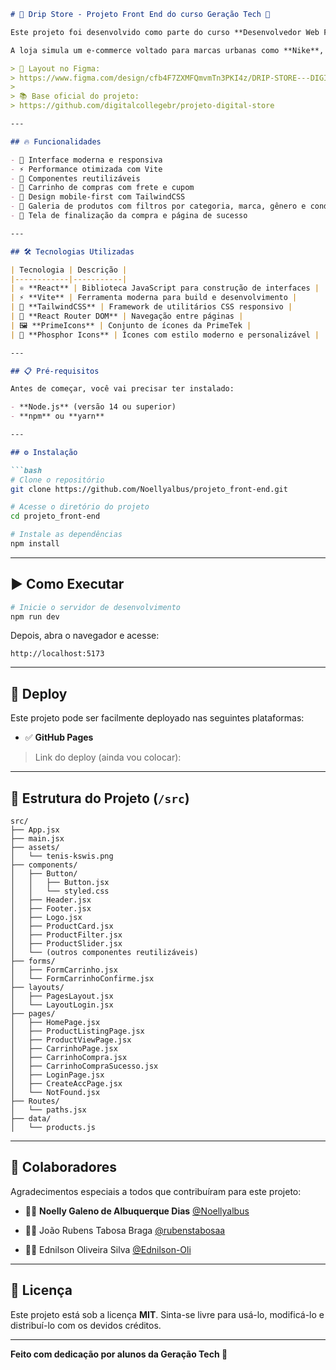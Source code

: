 ````markdown
# 👟 Drip Store - Projeto Front End do curso Geração Tech 👕

Este projeto foi desenvolvido como parte do curso **Desenvolvedor Web Full Stack - Online - 2.0 da Geração Tech**, com o objetivo de aplicar os conhecimentos adquiridos em **React, TailwindCSS, roteamento, componentização e boas práticas de front-end moderno**.

A loja simula um e-commerce voltado para marcas urbanas como **Nike**, **Adidas** e outras do segmento streetwear, com foco em **experiência do usuário fluida**, **design responsivo** e integração com componentes reutilizáveis.

> 🎨 Layout no Figma:  
> https://www.figma.com/design/cfb4F7ZXMFQmvmTn3PKI4z/DRIP-STORE---DIGITAL-COLLEGE?node-id=22-30&p=f&t=Ps4STd4bfhcwNwXw-0  
>
> 📚 Base oficial do projeto:  
> https://github.com/digitalcollegebr/projeto-digital-store

---

## 🔥 Funcionalidades

- 🎨 Interface moderna e responsiva
- ⚡ Performance otimizada com Vite
- 🎯 Componentes reutilizáveis
- 🛒 Carrinho de compras com frete e cupom
- 📱 Design mobile-first com TailwindCSS
- 👟 Galeria de produtos com filtros por categoria, marca, gênero e condição
- 🧾 Tela de finalização da compra e página de sucesso

---

## 🛠 Tecnologias Utilizadas

| Tecnologia | Descrição |
|------------|-----------|
| ⚛️ **React** | Biblioteca JavaScript para construção de interfaces |
| ⚡ **Vite** | Ferramenta moderna para build e desenvolvimento |
| 🎨 **TailwindCSS** | Framework de utilitários CSS responsivo |
| 🧭 **React Router DOM** | Navegação entre páginas |
| 🖼️ **PrimeIcons** | Conjunto de ícones da PrimeTek |
| 🎨 **Phosphor Icons** | Ícones com estilo moderno e personalizável |

---

## 📋 Pré-requisitos

Antes de começar, você vai precisar ter instalado:

- **Node.js** (versão 14 ou superior)
- **npm** ou **yarn**

---

## ⚙️ Instalação

```bash
# Clone o repositório
git clone https://github.com/Noellyalbus/projeto_front-end.git

# Acesse o diretório do projeto
cd projeto_front-end

# Instale as dependências
npm install
````

---

## ▶️ Como Executar

```bash
# Inicie o servidor de desenvolvimento
npm run dev
```

Depois, abra o navegador e acesse:

```
http://localhost:5173
```

---

## 🚀 Deploy

Este projeto pode ser facilmente deployado nas seguintes plataformas:

* ✅ **GitHub Pages**

> Link do deploy (ainda vou colocar):

---

## 📁 Estrutura do Projeto (`/src`)

```
src/
├── App.jsx
├── main.jsx
├── assets/
│   └── tenis-kswis.png
├── components/
│   ├── Button/
│   │   ├── Button.jsx
│   │   └── styled.css
│   ├── Header.jsx
│   ├── Footer.jsx
│   ├── Logo.jsx
│   ├── ProductCard.jsx
│   ├── ProductFilter.jsx
│   ├── ProductSlider.jsx
│   └── (outros componentes reutilizáveis)
├── forms/
│   ├── FormCarrinho.jsx
│   └── FormCarrinhoConfirme.jsx
├── layouts/
│   ├── PagesLayout.jsx
│   └── LayoutLogin.jsx
├── pages/
│   ├── HomePage.jsx
│   ├── ProductListingPage.jsx
│   ├── ProductViewPage.jsx
│   ├── CarrinhoPage.jsx
│   ├── CarrinhoCompra.jsx
│   ├── CarrinhoCompraSucesso.jsx
│   ├── LoginPage.jsx
│   ├── CreateAccPage.jsx
│   └── NotFound.jsx
├── Routes/
│   └── paths.jsx
├── data/
│   └── products.js
```

---

## 👥 Colaboradores

Agradecimentos especiais a todos que contribuíram para este projeto:

* 👩‍💻 **Noelly Galeno de Albuquerque Dias**
  [@Noellyalbus](https://github.com/Noellyalbus)

* 👨‍💻 João Rubens Tabosa Braga
  [@rubenstabosaa](https://github.com/rubenstabosaa)

* 👨‍💻 Ednilson Oliveira Silva
  [@Ednilson-Oli](https://github.com/Ednilson-Oli)

---

## 📃 Licença

Este projeto está sob a licença **MIT**.
Sinta-se livre para usá-lo, modificá-lo e distribuí-lo com os devidos créditos.

---

**Feito com dedicação por alunos da Geração Tech 💙**

```
